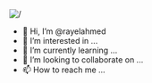 <img src="https://media4.giphy.com/media/v1.Y2lkPTc5MGI3NjExY3h1eGJvcGdod29heDB3dmVib2J3YjI3dzl6bTZpdDY4czNkNnJxdiZlcD12MV9pbnRlcm5hbF9naWZfYnlfaWQmY3Q9Zw/bJ4TVNYNUympPgcpem/giphy.gif" alt="/">

- 👋 Hi, I’m @rayelahmed
- 👀 I’m interested in ...
- 🌱 I’m currently learning ...
- 💞️ I’m looking to collaborate on ...
- 📫 How to reach me ...

<!---
rayelahmed/rayelahmed is a ✨ special ✨ repository because its `README.md` (this file) appears on your GitHub profile.
You can click the Preview link to take a look at your changes.
--->

